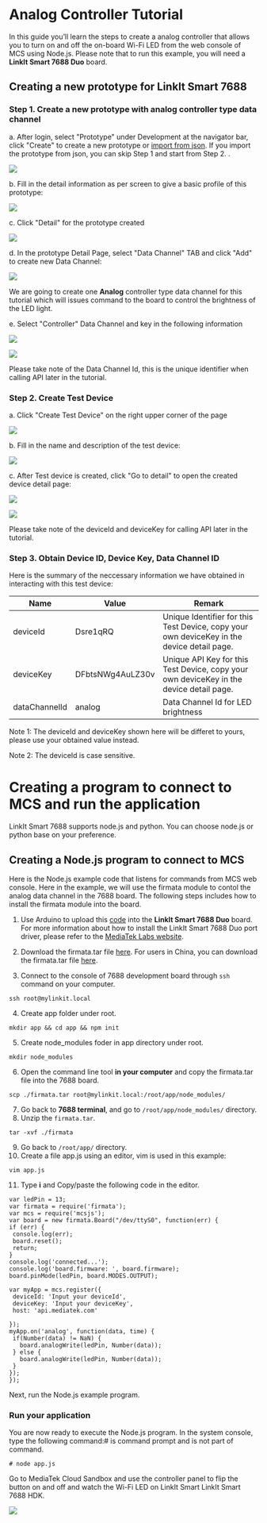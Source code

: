 # Analog Controller Tutorial

In this guide you’ll learn the steps to create a analog controller that allows you to turn on and off the on-board Wi-Fi LED from the web console of MCS using Node.js. Please note that to run this example, you will need a **LinkIt Smart 7688 Duo** board.

## Creating a new prototype for LinkIt Smart 7688

### Step 1. Create a new prototype with analog controller type data channel
a. After login, select "Prototype" under Development at the navigator bar, click "Create" to create a new prototype or [import from json](http://cdn.mediatek.com/tutorial/7688/7688_analog_EN.json). If you import the prototype from json, you can skip Step 1 and start from Step 2.
.

![](../images/Linkit_ONE/img_linkitone_02.png)

b. Fill in the detail information as per screen to give a basic profile of this prototype:

![](../images/7688/img_7688_03.png)

c. Click "Detail" for the prototype created

![](../images/7688/img_7688_04.png)

d. In the prototype Detail Page, select "Data Channel" TAB and click "Add" to create new Data Channel:

![](../images/7688/img_7688_05.png)

We are going to create one **Analog** controller type data channel for this tutorial which will issues command to the board to control the brightness of the LED light.


e. Select "Controller" Data Channel and key in the following information

![](../images/Linkit_ONE/img_linkitone_08.png)

![](../images/7688/img_7688_19.png)

Please take note of the Data Channel Id, this is the unique identifier when calling API later in the tutorial.

### Step 2. Create Test Device

a. Click "Create Test Device" on the right upper corner of the page

![](../images/7688/img_7688_20.png)

b. Fill in the name and description of the test device:

![](../images/7688/img_7688_22.png)

c. After Test device is created, click "Go to detail" to open the created device detail page:

![](../images/Linkit_ONE/img_linkitone_13.png)


![](../images/7688/img_7688_21.png)

Please take note of the deviceId and deviceKey for calling API later in the tutorial.


### Step 3. Obtain Device ID, Device Key, Data Channel ID
Here is the summary of the neccessary information we have obtained in interacting with this test device:

| Name | Value | Remark |
| --- | --- | --- |
| deviceId | Dsre1qRQ | Unique Identifier for this Test Device, copy your own deviceKey in the device detail page. |
| deviceKey | DFbtsNWg4AuLZ30v  | Unique API Key for this Test Device, copy your own deviceKey in the device detail page. |
| dataChannelId | analog | Data Channel Id for LED brightness |

Note 1: The deviceId and deviceKey shown here will be differet to yours, please use your obtained value instead.

Note 2: The deviceId is case sensitive.

# Creating a program to connect to MCS and run the application

LinkIt Smart 7688 supports node.js and python. You can choose node.js or python base on your preference.

## Creating a Node.js program to connect to MCS

Here is the Node.js example code that listens for commands from MCS web console. Here in the example, we will use the firmata module to contol the analog data channel in the 7688 board. The following steps includes how to install the firmata module into the board.

1. Use Arduino to upload this [code](https://gist.githubusercontent.com/edgarsilva/e73c15a019396d6aaef2/raw/60941ec6981a1cb79609daf8441a52a6e7345c63/StandardFirmataForATH0.ino) into the **LinkIt Smart 7688 Duo** board. For more information about how to install the LinkIt Smart 7688 Duo port driver, please refer to the [MediaTek Labs website](http://labs.mediatek.com/site/global/developer_tools/mediatek_linkit_smart_7688/get_started/7688_duo/arduino/index.gsp).

2. Download the firmata.tar file [here](http://cdn.mediatek.com/tutorial/7688/firmata.tar). For users in China, you can download the firmata.tar file [here](http://cdn.mediatek.cn/tutorial/firmata.tar).

3. Connect to the console of 7688 development board through `ssh` command on your computer.
```
ssh root@mylinkit.local
```
4. Create app folder under root.
```
mkdir app && cd app && npm init
```

5. Create node_modules foder in app directory under root.
```
mkdir node_modules
```

6. Open the command line tool **in your computer** and copy the firmata.tar file into the 7688 board.
```
scp ./firmata.tar root@mylinkit.local:/root/app/node_modules/
```

7. Go back to **7688 terminal**, and go to `/root/app/node_modules/` directory.
8. Unzip the `firmata.tar`.
```
tar -xvf ./firmata
```
9. Go back to `/root/app/` directory.
10. Create a file app.js using an editor, vim is used in this example:
```
vim app.js
```

11. Type **i** and Copy/paste the following code in the editor.

```
var ledPin = 13;
var firmata = require('firmata');
var mcs = require('mcsjs');
var board = new firmata.Board("/dev/ttyS0", function(err) {
if (err) {
 console.log(err);
 board.reset();
 return;
}
console.log('connected...');
console.log('board.firmware: ', board.firmware);
board.pinMode(ledPin, board.MODES.OUTPUT);

var myApp = mcs.register({
 deviceId: 'Input your deviceId',
 deviceKey: 'Input your deviceKey',
 host: 'api.mediatek.com'

});
myApp.on('analog', function(data, time) {
 if(Number(data) != NaN) {
   board.analogWrite(ledPin, Number(data));
 } else {
   board.analogWrite(ledPin, Number(data));
 }
});
});
```

Next, run the Node.js example program.

### Run your application
You are now ready to execute the Node.js program. In the system console, type the following command:# is command prompt and is not part of command.

```
# node app.js
```

Go to MediaTek Cloud Sandbox and use the controller panel to flip the button on and off and watch the Wi-Fi LED on LinkIt Smart LinkIt Smart 7688 HDK.

![](../images/7688/img_7688_21.png)



